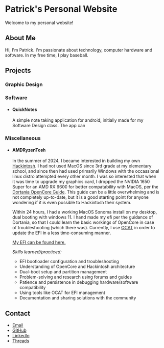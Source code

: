 # Patrick's Personal Website

Welcome to my personal website!

## About Me

Hi, I'm Patrick. I'm passionate about technology, computer hardware and software. In my free time, I play baseball.

## Projects

### Graphic Design

### Software

- #### QuickNotes

    A simple note taking application for android, initially made for my Software Design class. The app can

### Miscellaneous

- #### AMDRyzenTosh

    In the summer of 2024, I became interested in building my own [Hackintosh](https://en.wikipedia.org/wiki/Hackintosh). I had not used MacOS since 3rd grade at my elementary school, and since then had used primarily Windows with the occassional linux distro attempted every other month. I was so interested that when it was time to upgrade my graphics card, I dropped the NVIDIA 1650 Super for an AMD RX 6600 for better compatability with MacOS, per the [Dortania OpenCore Guide](https://dortania.github.io/OpenCore-Install-Guide/). This guide can be a little overwhelming and is not completely up-to-date, but it is a good starting point for anyone wondering if it is even possible to Hackintosh their system.

    Within 24 hours, I had a working MacOS Sonoma install on my desktop, dual booting with windows 11. I hand made my efi per the guidance of Dortania, so that I could learn the basic workings of OpenCore in case of troubleshooting (which there was). Currently, I use [OCAT](https://github.com/ic005k/OCAuxiliaryTools) in order to update the EFI in a less time-consuming manner.

    [My EFI can be found here.](https://github.com/patricksmill/AMDRyzentoshEFI)

    _Skills learned/practiced:_

  - EFI bootloader configuration and troubleshooting
  - Understanding of OpenCore and Hackintosh architecture
  - Dual-boot setup and partition management
  - Problem-solving and research using forums and guides
  - Patience and persistence in debugging hardware/software compatibility
  - Using tools like OCAT for EFI management
  - Documentation and sharing solutions with the community

## Contact

- [Email](<patricksmill@outlook.com>)
- [GitHub](https://github.com/patricksmill)
- [LinkedIn](www.linkedin.com/in/patrick-mill)
- [Threads](https://www.threads.com/@patmill13)
